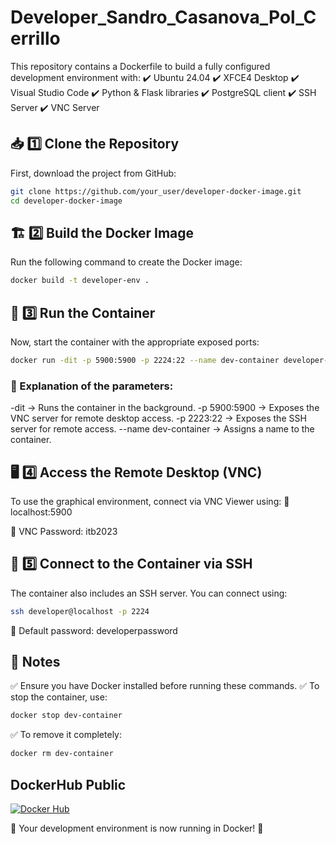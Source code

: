 # Developer_Sandro_Casanova_Pol_Cerrillo
This repository contains a Dockerfile to build a fully configured development environment with:
✔️ Ubuntu 24.04
✔️ XFCE4 Desktop
✔️ Visual Studio Code
✔️ Python & Flask libraries
✔️ PostgreSQL client
✔️ SSH Server
✔️ VNC Server

## 📥 1️⃣ Clone the Repository
First, download the project from GitHub:
```bash
git clone https://github.com/your_user/developer-docker-image.git
cd developer-docker-image
```
## 🏗️ 2️⃣ Build the Docker Image
Run the following command to create the Docker image:
```bash
docker build -t developer-env .
```
## 🚀 3️⃣ Run the Container
Now, start the container with the appropriate exposed ports:
```bash
docker run -dit -p 5900:5900 -p 2224:22 --name dev-container developer-env
```
### 📌 Explanation of the parameters:

-dit → Runs the container in the background.
-p 5900:5900 → Exposes the VNC server for remote desktop access.
-p 2223:22 → Exposes the SSH server for remote access.
--name dev-container → Assigns a name to the container.
## 🖥️ 4️⃣ Access the Remote Desktop (VNC)
To use the graphical environment, connect via VNC Viewer using:
🔗 localhost:5900

📌 VNC Password: itb2023

## 🔑 5️⃣ Connect to the Container via SSH
The container also includes an SSH server. You can connect using:
```bash
ssh developer@localhost -p 2224
```
📌 Default password: developerpassword
## 📌 Notes
✅ Ensure you have Docker installed before running these commands.
✅ To stop the container, use:
```bash
docker stop dev-container
```
✅ To remove it completely:
```bash
docker rm dev-container
```
## DockerHub Public
[![Docker Hub](https://img.shields.io/badge/Docker%20Hub-0db7ed?style=for-the-badge&logo=docker&logoColor=white)](https://hub.docker.com/repository/docker/polcerrillo/developer_sandro_casanova_pol_cerrillo_uf2_m09)

🔄 Your development environment is now running in Docker! 🚀
